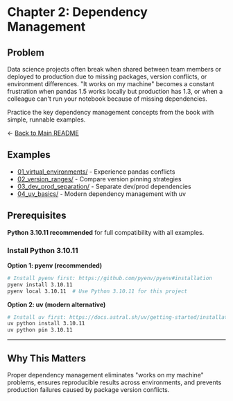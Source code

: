 # Chapter 2: Dependency Management

## Problem

Data science projects often break when shared between team members or deployed to production due to missing packages, version conflicts, or environment differences. "It works on my machine" becomes a constant frustration when pandas 1.5 works locally but production has 1.3, or when a colleague can't run your notebook because of missing dependencies.

Practice the key dependency management concepts from the book with simple, runnable examples.

← [Back to Main README](../README.md)


## Examples

- [01_virtual_environments/](01_virtual_environments/) - Experience pandas conflicts
- [02_version_ranges/](02_version_ranges/) - Compare version pinning strategies
- [03_dev_prod_separation/](03_dev_prod_separation/) - Separate dev/prod dependencies
- [04_uv_basics/](04_uv_basics/) - Modern dependency management with uv


## Prerequisites

**Python 3.10.11 recommended** for full compatibility with all examples.

### Install Python 3.10.11
**Option 1: pyenv (recommended)**
```bash
# Install pyenv first: https://github.com/pyenv/pyenv#installation
pyenv install 3.10.11
pyenv local 3.10.11  # Use Python 3.10.11 for this project
```

**Option 2: uv (modern alternative)**  
```bash
# Install uv first: https://docs.astral.sh/uv/getting-started/installation/
uv python install 3.10.11
uv python pin 3.10.11
```

---

## Why This Matters

Proper dependency management eliminates "works on my machine" problems, ensures reproducible results across environments, and prevents production failures caused by package version conflicts.